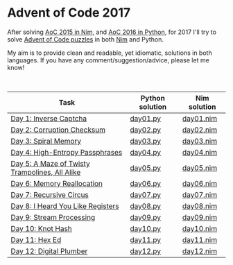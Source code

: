 # Advent of Code 2017

After solving [AoC 2015 in Nim](https://github.com/narimiran/advent_of_code_2015), and [AoC 2016 in Python](https://github.com/narimiran/advent_of_code_2016), for 2017 I'll try to solve [Advent of Code puzzles](http://adventofcode.com/2017/) in both [Nim](https://nim-lang.org/) and Python.

My aim is to provide clean and readable, yet idiomatic, solutions in both languages. If you have any comment/suggestion/advice, please let me know!

&nbsp;

Task | Python solution | Nim solution
--- | --- | ---
[Day 1: Inverse Captcha](http://adventofcode.com/2017/day/1) | [day01.py](python/day01.py) | [day01.nim](nim/day01.nim)
[Day 2: Corruption Checksum](http://adventofcode.com/2017/day/2) | [day02.py](python/day02.py) | [day02.nim](nim/day02.nim)
[Day 3: Spiral Memory](http://adventofcode.com/2017/day/3) | [day03.py](python/day03.py) | [day03.nim](nim/day03.nim)
[Day 4: High-Entropy Passphrases](http://adventofcode.com/2017/day/4) | [day04.py](python/day04.py) | [day04.nim](nim/day04.nim)
[Day 5: A Maze of Twisty Trampolines, All Alike](http://adventofcode.com/2017/day/5) | [day05.py](python/day05.py) | [day05.nim](nim/day05.nim)
[Day 6: Memory Reallocation](http://adventofcode.com/2017/day/6) | [day06.py](python/day06.py) | [day06.nim](nim/day06.nim)
[Day 7: Recursive Circus](http://adventofcode.com/2017/day/7) | [day07.py](python/day07.py) | [day07.nim](nim/day07.nim)
[Day 8: I Heard You Like Registers](http://adventofcode.com/2017/day/8) | [day08.py](python/day08.py) | [day08.nim](nim/day08.nim)
[Day 9: Stream Processing](http://adventofcode.com/2017/day/9) | [day09.py](python/day09.py) | [day09.nim](nim/day09.nim)
[Day 10: Knot Hash](http://adventofcode.com/2017/day/10) | [day10.py](python/day10.py) | [day10.nim](nim/day10.nim)
[Day 11: Hex Ed](http://adventofcode.com/2017/day/11) | [day11.py](python/day11.py) | [day11.nim](nim/day11.nim)
[Day 12: Digital Plumber](http://adventofcode.com/2017/day/12) | [day12.py](python/day12.py) | [day12.nim](nim/day12.nim)

